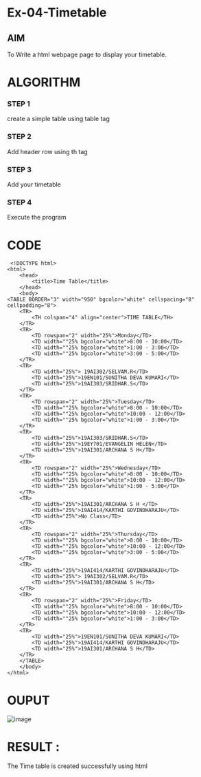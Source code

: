 # Ex-04-Timetable
## AIM
To Write a html webpage page to display your timetable.

# ALGORITHM
### STEP 1
create a simple table using table tag
### STEP 2
Add header row using th tag
### STEP 3
Add your timetable
### STEP 4
Execute the program

# CODE
```
 <!DOCTYPE html>
<html>
    <head>
        <title>Time Table</title>
    </head>
    <body>
<TABLE BORDER="3" width="950" bgcolor="white" cellspacing="8" cellpadding="8"> 
    <TR> 
        <TH colspan="4" align="center">TIME TABLE</TH>
    </TR>   
    <TR> 
        <TD rowspan="2" width="25%">Monday</TD>
        <TD width=""25% bgcolor="white">8:00 - 10:00</TD>
        <TD width=""25% bgcolor="white">1:00 - 3:00</TD>
        <TD width=""25% bgcolor="white">3:00 - 5:00</TD>
    </TR>
    <TR>
        <TD width="25%"> 19AI302/SELVAM.R</TD> 
        <TD width="25%">19EN101/SUNITHA DEVA KUMARI</TD>
        <TD width="25%">19AI303/SRIDHAR.S</TD>
    </TR>
    <TR> 
        <TD rowspan="2" width="25%">Tuesday</TD>
        <TD width=""25% bgcolor="white">8:00 - 10:00</TD>
        <TD width=""25% bgcolor="white">10:00 - 12:00</TD>
        <TD width=""25% bgcolor="white">1:00 - 3:00</TD>
    </TR>
    <TR>
        <TD width="25%">19AI303/SRIDHAR.S</TD> 
        <TD width="25%">19EY701/EVANGELIN HELEN</TD>
        <TD width="25%">19AI301/ARCHANA S H</TD>
    </TR>
    <TR> 
        <TD rowspan="2" width="25%">Wednesday</TD>
        <TD width=""25% bgcolor="white">8:00 - 10:00</TD>
        <TD width=""25% bgcolor="white">10:00 - 12:00</TD>
        <TD width=""25% bgcolor="white">1:00 - 5:00</TD> 
    </TR>
    <TR>
        <TD width="25%">19AI301/ARCHANA S H </TD> 
        <TD width="25%">19AI414/KARTHI GOVINDHARAJU</TD>
        <TD width="25%">No Class</TD>
    </TR>
    <TR> 
        <TD rowspan="2" width="25%">Thursday</TD>
        <TD width=""25% bgcolor="white">8:00 - 10:00</TD>
        <TD width=""25% bgcolor="white">10:00 - 12:00</TD>
        <TD width=""25% bgcolor="white">3:00 - 5:00</TD>
    </TR>
    <TR>
        <TD width="25%">19AI414/KARTHI GOVINDHARAJU</TD> 
        <TD width="25%"> 19AI302/SELVAM.R</TD>
        <TD width="25%">19AI301/ARCHANA S H</TD>
    </TR>
    <TR> 
        <TD rowspan="2" width="25%">Friday</TD>
        <TD width=""25% bgcolor="white">8:00 - 10:00</TD>
        <TD width=""25% bgcolor="white">10:00 - 12:00</TD>
        <TD width=""25% bgcolor="white">1:00 - 3:00</TD>
    </TR>
    <TR>
        <TD width="25%">19EN101/SUNITHA DEVA KUMARI</TD> 
        <TD width="25%">19AI414/KARTHI GOVINDHARAJU</TD>
        <TD width="25%">19AI301/ARCHANA S H</TD>
    </TR>
    </TABLE>
    </body>
</html>
```
# OUPUT
![image](https://github.com/PYNAMVINODH/ODD2023-WT-Ex-03-Timetable/assets/145742678/04788bff-1355-4f1b-b181-ea2ae692f8e1)
# RESULT :
The Time table is created successfully using html
